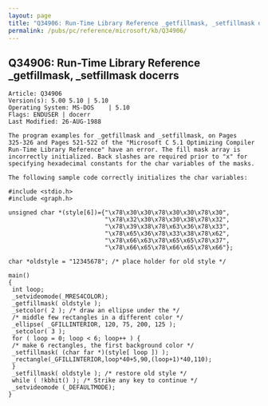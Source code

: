 ```yaml
---
layout: page
title: "Q34906: Run-Time Library Reference _getfillmask, _setfillmask docerrs"
permalink: /pubs/pc/reference/microsoft/kb/Q34906/
---
```


## Q34906: Run-Time Library Reference _getfillmask, _setfillmask docerrs

	Article: Q34906
	Version(s): 5.00 5.10 | 5.10
	Operating System: MS-DOS    | 5.10
	Flags: ENDUSER | docerr
	Last Modified: 26-AUG-1988
	
	The program examples for _getfillmask and _setfillmask, on Pages
	325-326 and Pages 521-522 of the "Microsoft C 5.1 Optimizing Compiler
	Run-Time Library Reference" have an error. The fill mask array is
	incorrectly initialized. Back slashes are required prior to "x" for
	specifying hexadecimal constants for the char variables of the masks.
	
	The following sample code correctly initializes the char variables:
	
	#include <stdio.h>
	#include <graph.h>
	
	unsigned char *(style[6])={"\x78\x30\x30\x78\x30\x30\x78\x30",
	                           "\x78\x32\x30\x78\x30\x38\x78\x32",
	                           "\x78\x39\x38\x78\x63\x36\x78\x33",
	                           "\x78\x65\x36\x78\x33\x38\x78\x62",
	                           "\x78\x66\x63\x78\x65\x65\x78\x37",
	                           "\x78\x66\x65\x78\x66\x65\x78\x66"};
	
	char *oldstyle = "12345678"; /* place holder for old style */
	
	main()
	{
	 int loop;
	 _setvideomode(_MRES4COLOR);
	 _getfillmask( oldstyle );
	 _setcolor( 2 ); /* draw an ellipse under the */
	 /* middle few rectangles in a different color */
	 _ellipse( _GFILLINTERIOR, 120, 75, 200, 125 );
	 _setcolor( 3 );
	 for ( loop = 0; loop < 6; loop++ ) {
	 /* make 6 rectangles, the first background color */
	 _setfillmask( (char far *)(style[ loop ]) );
	 _rectangle(_GFILLINTERIOR,loop*40+5,90,(loop+1)*40,110);
	 }
	 _setfillmask( oldstyle ); /* restore old style */
	 while ( !kbhit() ); /* Strike any key to continue */
	 _setvideomode (_DEFAULTMODE);
	}
